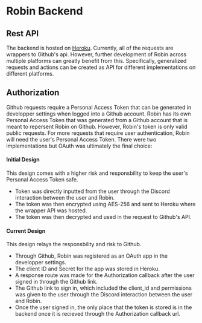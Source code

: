 # Robin Backend

## Rest API
The backend is hosted on [Heroku](https://robinrestapi.herokuapp.com/api-docs/#/). Currently, all of the requests are wrappers to Github's api. However, further development of Robin across multiple platforms can greatly benefit from this. Specifically, generalized requests and actions can be created as API for different implementations on different platforms.

## Authorization
Github requests require a Personal Access Token that can be generated in developper settings when logged into a Github account. Robin has its own Personal Access Token that was generated from a Github account that is meant to repersent Robin on Github. However, Robin's token is only valid public requests. For more requests that require user authentication, Robin will need the user's Personal Access Token. There were two implementations but OAuth was ultimately the final choice:

#### Initial Design
This design comes with a higher risk and responsbility to keep the user's Personal Access Token safe.
- Token was directly inputted from the user through the Discord interaction between the user and Robin.
- The token was then encrypted using AES-256 and sent to Heroku where the wrapper API was hosted.
- The token was then decrypted and used in the request to Github's API.


#### Current Design
This design relays the responsbility and risk to Github.
- Through Github, Robin was registered as an OAuth app in the developper settings.
- The client ID and Secret for the app was stored in Heroku.
- A response route was made for the Authorization callback after the user signed in through the Github link.
- The Github link to sign in, which included the client_id and permissions was given to the user through the Discord interaction between the user and Robin.
- Once the user signed in, the only place that the token is stored is in the backend once it is recieved through the Authorization callback url.
